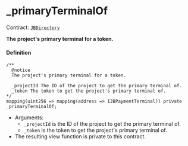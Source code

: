 # \_primaryTerminalOf

Contract: [`JBDirectory`](/dev/api/contracts/jbdirectory/README.md)‌

**The project's primary terminal for a token.**

#### Definition

```
/**
  @notice
  The project's primary terminal for a token.

  _projectId The ID of the project to get the primary terminal of.
  _token The token to get the project's primary terminal of.
*/
mapping(uint256 => mapping(address => IJBPaymentTerminal)) private _primaryTerminalOf;
```

- Arguments:
  - `_projectId` is the ID of the project to get the primary terminal of.
  - `_token` is the token to get the project's primary terminal of.
- The resulting view function is private to this contract.
